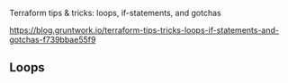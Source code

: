 Terraform tips & tricks: loops, if-statements, and gotchas

https://blog.gruntwork.io/terraform-tips-tricks-loops-if-statements-and-gotchas-f739bbae55f9

## Loops

